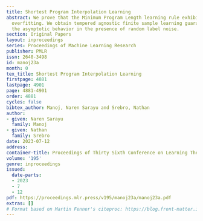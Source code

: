 ```yaml
---
title: Shortest Program Interpolation Learning
abstract: We prove that the Minimum Program Length learning rule exhibits tempered
  overfitting. We obtain tempered agnostic finite sample learning guarantees and characterize
  the asymptotic behavior in the presence of random label noise.
section: Original Papers
layout: inproceedings
series: Proceedings of Machine Learning Research
publisher: PMLR
issn: 2640-3498
id: manoj23a
month: 0
tex_title: Shortest Program Interpolation Learning
firstpage: 4881
lastpage: 4901
page: 4881-4901
order: 4881
cycles: false
bibtex_author: Manoj, Naren Sarayu and Srebro, Nathan
author:
- given: Naren Sarayu
  family: Manoj
- given: Nathan
  family: Srebro
date: 2023-07-12
address: 
container-title: Proceedings of Thirty Sixth Conference on Learning Theory
volume: '195'
genre: inproceedings
issued:
  date-parts:
  - 2023
  - 7
  - 12
pdf: https://proceedings.mlr.press/v195/manoj23a/manoj23a.pdf
extras: []
# Format based on Martin Fenner's citeproc: https://blog.front-matter.io/posts/citeproc-yaml-for-bibliographies/
---
```

